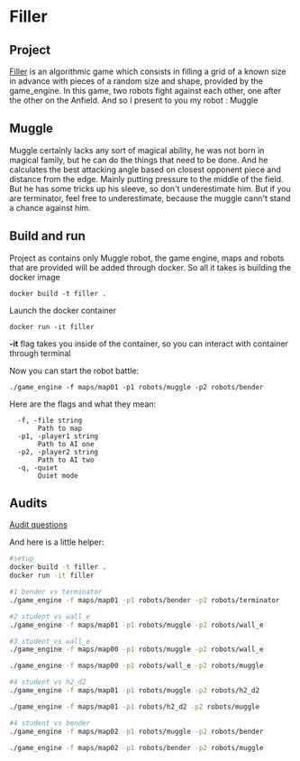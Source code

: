 # Filler
## Project

[Filler](https://github.com/01-edu/public/tree/master/subjects/filler) is an algorithmic game which consists in filling a grid of a known size in advance with pieces of a random size and shape, provided by the game_engine. In this game, two robots fight against each other, one after the other on the Anfield.
And so I present to you my robot : Muggle

## Muggle
Muggle certainly lacks any sort of magical ability, he was not born in magical family, but he can do the things that need to be done. And he calculates the best attacking angle based on closest opponent piece and distance from the edge. Mainly putting pressure to the middle of the field. But he has some tricks up his sleeve, so don't underestimate him. But if you are terminator, feel free to underestimate, because the muggle cann't stand a chance against him. 

## Build and run
Project as contains only Muggle robot, the game engine, maps and robots that are provided will be added through docker.
So all it takes is building the docker image

```
docker build -t filler .
```

Launch the docker container 

```
docker run -it filler
```
**-it** flag takes you inside of the container, so you can interact with container through terminal

Now you can start the robot battle:

```
./game_engine -f maps/map01 -p1 robots/muggle -p2 robots/bender
```

Here are the flags and what they mean:

```
  -f, -file string
       Path to map
  -p1, -player1 string
       Path to AI one
  -p2, -player2 string
       Path to AI two
  -q, -quiet
       Quiet mode
```
## Audits
[Audit questions](https://github.com/01-edu/public/tree/master/subjects/filler/audit)

 And here is a little helper:
 ```bash
 #setup
 docker build -t filler .
 docker run -it filler
```
```bash
#1 bender vs terminator
./game_engine -f maps/map01 -p1 robots/bender -p2 robots/terminator
```
```bash
#2 student vs wall_e
./game_engine -f maps/map01 -p1 robots/muggle -p2 robots/wall_e
```
```bash
#3 student vs wall_e
./game_engine -f maps/map00 -p1 robots/muggle -p2 robots/wall_e
```
```bash
./game_engine -f maps/map00 -p1 robots/wall_e -p2 robots/muggle
```
```bash
#4 student vs h2_d2
./game_engine -f maps/map01 -p1 robots/muggle -p2 robots/h2_d2
```
```bash
./game_engine -f maps/map01 -p1 robots/h2_d2 -p2 robots/muggle
```
```bash
#4 student vs bender
./game_engine -f maps/map02 -p1 robots/muggle -p2 robots/bender
```
```bash
./game_engine -f maps/map02 -p1 robots/bender -p2 robots/muggle

 ```